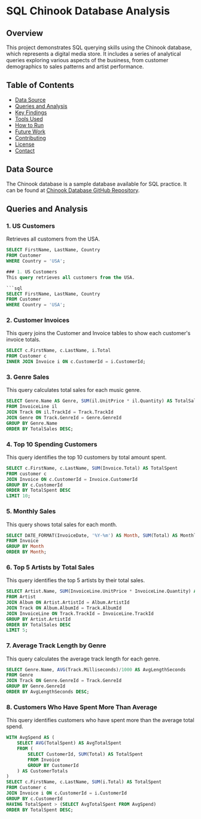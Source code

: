 # SQL Chinook Database Analysis

## Overview
This project demonstrates SQL querying skills using the Chinook database, which represents a digital media store. It includes a series of analytical queries exploring various aspects of the business, from customer demographics to sales patterns and artist performance.

## Table of Contents
- [Data Source](#data-source)
- [Queries and Analysis](#queries-and-analysis)
- [Key Findings](#key-findings)
- [Tools Used](#tools-used)
- [How to Run](#how-to-run)
- [Future Work](#future-work)
- [Contributing](#contributing)
- [License](#license)
- [Contact](#contact)

## Data Source
The Chinook database is a sample database available for SQL practice. It can be found at [Chinook Database GitHub Repository](https://github.com/lerocha/chinook-database).

## Queries and Analysis

### 1. US Customers
Retrieves all customers from the USA.

```sql
SELECT FirstName, LastName, Country
FROM Customer
WHERE Country = 'USA';

### 1. US Customers
This query retrieves all customers from the USA.

```sql
SELECT FirstName, LastName, Country
FROM Customer
WHERE Country = 'USA';
```

### 2. Customer Invoices
This query joins the Customer and Invoice tables to show each customer's invoice totals.

```sql
SELECT c.FirstName, c.LastName, i.Total
FROM Customer c
INNER JOIN Invoice i ON c.CustomerId = i.CustomerId;
```
### 3. Genre Sales
This query calculates total sales for each music genre.
```sql
SELECT Genre.Name AS Genre, SUM(il.UnitPrice * il.Quantity) AS TotalSales
FROM InvoiceLine il
JOIN Track ON il.TrackId = Track.TrackId
JOIN Genre ON Track.GenreId = Genre.GenreId
GROUP BY Genre.Name
ORDER BY TotalSales DESC;
```
### 4. Top 10 Spending Customers
This query identifies the top 10 customers by total amount spent.
```sql
SELECT c.FirstName, c.LastName, SUM(Invoice.Total) AS TotalSpent
FROM customer c
JOIN Invoice ON c.CustomerId = Invoice.CustomerId
GROUP BY c.CustomerId
ORDER BY TotalSpent DESC
LIMIT 10;
```
### 5. Monthly Sales
This query shows total sales for each month.
```sql
SELECT DATE_FORMAT(InvoiceDate, '%Y-%m') AS Month, SUM(Total) AS MonthlySales
FROM Invoice
GROUP BY Month
ORDER BY Month;
```
### 6. Top 5 Artists by Total Sales
This query identifies the top 5 artists by their total sales.
```sql
SELECT Artist.Name, SUM(InvoiceLine.UnitPrice * InvoiceLine.Quantity) AS TotalSales
FROM Artist
JOIN Album ON Artist.ArtistId = Album.ArtistId
JOIN Track ON Album.AlbumId = Track.AlbumId
JOIN InvoiceLine ON Track.TrackId = InvoiceLine.TrackId
GROUP BY Artist.ArtistId
ORDER BY TotalSales DESC
LIMIT 5;
```

### 7. Average Track Length by Genre
This query calculates the average track length for each genre.
```sql
SELECT Genre.Name, AVG(Track.Milliseconds)/1000 AS AvgLengthSeconds
FROM Genre
JOIN Track ON Genre.GenreId = Track.GenreId
GROUP BY Genre.GenreId
ORDER BY AvgLengthSeconds DESC;
```

### 8. Customers Who Have Spent More Than Average
This query identifies customers who have spent more than the average total spend.
```sql
WITH AvgSpend AS (
    SELECT AVG(TotalSpent) AS AvgTotalSpent
    FROM (
        SELECT CustomerId, SUM(Total) AS TotalSpent
        FROM Invoice
        GROUP BY CustomerId
    ) AS CustomerTotals
)
SELECT c.FirstName, c.LastName, SUM(i.Total) AS TotalSpent
FROM Customer c
JOIN Invoice i ON c.CustomerId = i.CustomerId
GROUP BY c.CustomerId
HAVING TotalSpent > (SELECT AvgTotalSpent FROM AvgSpend)
ORDER BY TotalSpent DESC;
```
